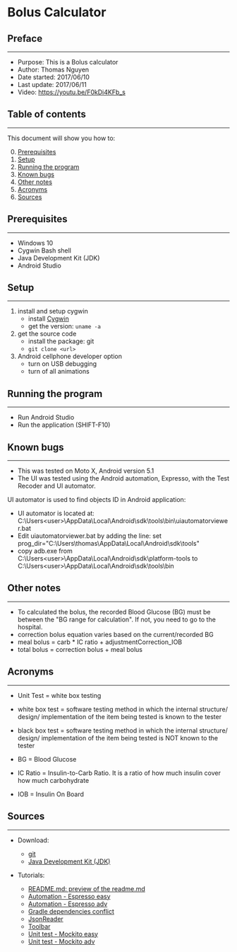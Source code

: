 # Bolus Calculator

## Preface
---

* Purpose: This is a Bolus calculator
* Author: Thomas Nguyen
* Date started: 2017/06/10
* Last update: 2017/06/11
* Video: https://youtu.be/F0kDi4KFb_s

## Table of contents
---

This document will show you how to:

0. [Prerequisites](#Prerequisites)
1. [Setup](#Setup)
2. [Running the program](#Running-the-program)
3. [Known bugs](#Known-bugs)
4. [Other notes](#Other-notes)
5. [Acronyms](#Acronyms)
6. [Sources](#Sources)

## Prerequisites
---

* Windows 10
* Cygwin Bash shell
* Java Development Kit (JDK)
* Android Studio

## Setup
---

1. install and setup cygwin
    * install [Cygwin](https://cygwin.com/install.html)
    * get the version: `uname -a`
2. get the source code
    * install the package: git
    * `git clone <url>`
3. Android cellphone developer option
    * turn on USB debugging
    * turn of all animations

## Running the program
---

* Run Android Studio
* Run the application (SHIFT-F10)

## Known bugs
---

* This was tested on Moto X, Android version 5.1
* The UI was tested using the Android automation, Expresso, with the Test Recoder and UI automator.

UI automator is used to find objects ID in Android application:
* UI automator is located at: C:\Users\<user>\AppData\Local\Android\sdk\tools\bin\uiautomatorviewer.bat
* Edit uiautomatorviewer.bat by adding the line: set prog_dir="C:\Users\thomas\AppData\Local\Android\sdk\tools\"
* copy adb.exe from C:\Users\<user>\AppData\Local\Android\sdk\platform-tools to C:\Users\<user>\AppData\Local\Android\sdk\tools\bin

## Other notes
---

* To calculated the bolus, the recorded Blood Glucose (BG) must be between the "BG range for calculation". If not, you need to go to the hospital.
* correction bolus equation varies based on the current/recorded BG
* meal bolus = carb * IC ratio + adjustmentCorrection_IOB
* total bolus = correction bolus + meal bolus

## Acronyms
---

* Unit Test = white box testing
* white box test = software testing method in which the internal structure/ design/ implementation of the item being tested is known to the tester
* black box test = software testing method in which the internal structure/ design/ implementation of the item being tested is NOT known to the tester

* BG = Blood Glucose
* IC Ratio = Insulin-to-Carb Ratio. It is a ratio of how much insulin cover how much carbohydrate
* IOB = Insulin On Board

## Sources
---

* Download:

    * [git](https://git-scm.com/)
    * [Java Development Kit (JDK)](http://www.oracle.com/technetwork/java/javase/downloads/index.html)

* Tutorials:

    * [README.md: preview of the readme.md](http://dillinger.io/)
    * [Automation - Espresso easy](http://www.qaautomated.com/p/blog-page.html)
    * [Automation - Espresso adv](http://www.vogella.com/tutorials/AndroidTestingEspresso/article.html)
    * [Gradle dependencies conflict](https://stackoverflow.com/questions/36561037/conflict-with-dependency-com-android-supportsupport-annotations-resolved-ver)
    * [JsonReader](https://developer.android.com/reference/android/util/JsonReader.html)
    * [Toolbar](http://abhiandroid.com/materialdesign/toolbar)
    * [Unit test - Mockito easy](https://gojko.net/2009/10/23/mockito-in-six-easy-examples/)
    * [Unit test - Mockito adv](https://examples.javacodegeeks.com/core-java/mockito/mockito-hello-world-example/)
